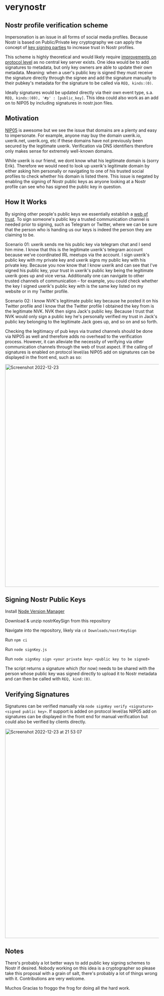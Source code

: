 # verynostr
## Nostr profile verification scheme

Impersonation is an issue in all forms of social media profiles. Because Nostr is based on Public/Private key cryptography we can apply the concept of [key signing parties](https://en.wikipedia.org/wiki/Key_signing_party) to increase trust in Nostr profiles.  

This scheme is highly theoretical and would likely require [improvements on protocol level](https://github.com/nostr-protocol/nips) as no central key server exists. One idea would be to add signatures to metadata, but only key owners are able to update their own metadata. Meaning: when a user's public key is signed they must receive the signature directly through the signee and add the signature manually to their pubkey's metadata for the signature to be called via `REQ, kinds:(0)`. 

Ideally signatures would be updated directly via their own event type, s.a. `REQ, kinds:(69), '#p' : [public_key]`. This idea could also work as an add on to NIP05 by including signatures in nostr.json files. 

## Motivation

[NIP05](https://github.com/nostr-protocol/nips/blob/master/05.md) is awesome but we see the issue that domains are a plenty and easy to impersonate. For example, anyone may buy the domain uxerik.io, uxerik.net, uxerik.org, etc if these domains have not previously been secured by the legitimate uxerik. Verification via DNS identifiers therefore only makes sense for extremely well-known domains. 

While uxerik is our friend, we dont know what his legitimate domain is (sorry Erik). Therefore we would need to look up uxerik's legitimate domain by either asking him personally or navigating to one of his trusted social profiles to check whether his domain is listed there. This issue is negated by enabling the signing of Nostr public keys as anyone looking at a Nostr profile can see who has signed the public key in question.

## How It Works 

By signing other people's public keys we essentially establish a [web of trust](https://en.wikipedia.org/wiki/Web_of_trust). To sign someone's public key a trusted communication channel is needed prior to signing, such as Telegram or Twitter, where we can be sure that the person who is handing us our keys is indeed the person they are claiming to be.

Scenario 01: uxerik sends me his public key via telegram chat and I send him mine. I know that this is the legitimate uxerik's telegram account because we've coordinated IRL meetups via the account. I sign uxerik's public key with my private key and uxerik signs my public key with his private key. Because you now know that I know uxerik and can see that I've signed his public key, your trust in uxerik's public key being the legitimate uxerik goes up and vice versa. Additionally one can navigate to other trusted channels of communication – for example, you could check whether the key I signed uxerik's public key with is the same key listed on my website or in my Twitter profile. 

Scenario 02: I know NVK's legitimate public key because he posted it on his Twitter profile and I know that the Twitter profile I obtained the key from is the legitimate NVK. NVK then signs Jack's public key. Because I trust that NVK would only sign a public key he's personally verified my trust in Jack's public key belonging to the legitimate Jack goes up, and so on and so forth. 

Checking the legitimacy of pub keys via trusted channels should be done via NIP05 as well and therefore adds no overhead to the verification process. However, it can alleviate the necessity of verifying via other communication channels through the web of trust aspect. If the calling of signatures is enabled on protocol level/as NIP05 add on signatures can be displayed in the front end, such as so:


<img width="726" alt="Screenshot 2022-12-23" src="https://user-images.githubusercontent.com/54821950/209402694-edafc1b0-6cbb-4a1d-91f0-e20dca77042d.png">


## Signing Nostr Public Keys

Install [Node Version Manager](https://github.com/nvm-sh/nvm)

Download & unzip nostrKeySign from this repository

Navigate into the repository, likely via `cd Downloads/nostrKeySign`

Run `npm ci` 

Run `node signKey.js`

Run `node signKey sign <your private key> <public key to be signed>`

The script returns a signature which (for now) needs to be shared with the person whose public key was signed directly to upload it to Nostr metadata and can then be called with `REQ, kind:(0)`.


## Verifying Signatures

Signatures can be verified manually via `node signKey verify <signature> <signed public key>`. If support is added on protocol level/as NIP05 add on signatures can be displayed in the front end for manual verification but could also be verified by clients directly. 


<img width="683" alt="Screenshot 2022-12-23 at 21 53 07" src="https://user-images.githubusercontent.com/54821950/209404838-7a1ffc22-8822-49ac-8b69-9493f42d1469.png">


## Notes

There's probably a lot better ways to add public key signing schemes to Nostr if desired. Nobody working on this idea is a cryptographer so please take this proposal with a grain of salt, there's probably a lot of things wrong with it. Contributions are very welcome. 

Muchos Gracias to froggo the frog for doing all the hard work.


